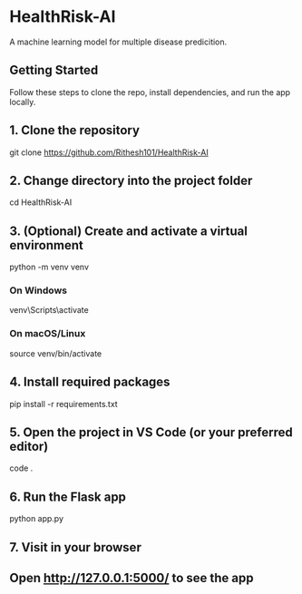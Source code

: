 # HealthRisk-AI
A machine learning model for multiple disease predicition.

## Getting Started

Follow these steps to clone the repo, install dependencies, and run the app locally.

## 1. Clone the repository
git clone https://github.com/Rithesh101/HealthRisk-AI

## 2. Change directory into the project folder
cd HealthRisk-AI

## 3. (Optional) Create and activate a virtual environment
python -m venv venv
### On Windows
venv\Scripts\activate
### On macOS/Linux
source venv/bin/activate

## 4. Install required packages
pip install -r requirements.txt

## 5. Open the project in VS Code (or your preferred editor)
code .

## 6. Run the Flask app
python app.py

## 7. Visit in your browser
## Open http://127.0.0.1:5000/ to see the app

